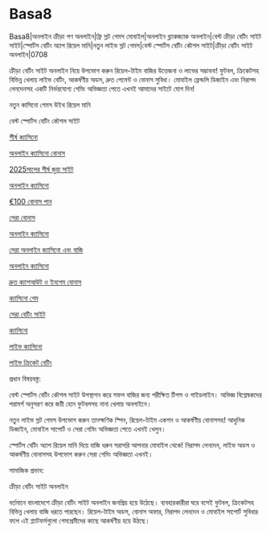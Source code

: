 # Basa8
Basa8|অনলাইন ক্রীড়া পণ অনলাইন|ফ্রি স্লট গেমস মোবাইল|অনলাইন ব্ল্যাকজ্যাক অনলাইন|বেস্ট ক্রীড়া বেটিং সাইট সাইট|স্পোর্টস বেটিং অ্যাপ রিয়েল মানি|নতুন লাইভ স্লট গেমস|বেস্ট স্পোর্টস বেটিং কৌশল সাইট|ক্রীড়া বেটিং সাইট অনলাইন|0708

ক্রীড়া বেটিং সাইট অনলাইন নিয়ে উপভোগ করুন রিয়েল-টাইম বাজির উত্তেজনা ও লাভের সম্ভাবনা! ফুটবল, ক্রিকেটসহ বিভিন্ন খেলায় লাইভ বেটিং, আকর্ষণীয় অডস, দ্রুত পেমেন্ট ও বোনাস সুবিধা। মোবাইল ফ্রেন্ডলি ডিজাইন এবং নিরাপদ লেনদেনসহ একটি নির্ভরযোগ্য গেমিং অভিজ্ঞতা পেতে এখনই আমাদের সাইটে যোগ দিন!

নতুন কাসিনো গেমস উইথ রিয়েল মানি

বেস্ট স্পোর্টস বেটিং কৌশল সাইট

<a href="https://basa8wap.net/">শীর্ষ ক্যাসিনো</a>

<a href="https://basa8wap.com/">অনলাইন ক্যাসিনো বোনাস</a>

<a href="https://basa8now.com/">2025সালের শীর্ষ জুয়া সাইট</a>

<a href="https://basa8now.net/">অনলাইন ক্যাসিনো </a>

<a href="https://basa8pro.com/">€100 বোনাস পান</a>

<a href="https://basa8uk.net/">সেরা বোনাস</a>

<a href="https://basa8hub.com/">অনলাইন ক্যাসিনো</a>

<a href="https://basa8hub.net/">সেরা অনলাইন ক্যাসিনো এবং বাজি</a>

<a href="https://basa8sx.com/">অনলাইন ক্যাসিনো</a>

<a href="https://basa8sx.net/">দ্রুত ক্যাশআউট ও ইনগেম বোনাস</a>

<a href="https://basa8pc.com/">ক্যাসিনো গেম</a>

<a href="https://basa8pc.net/">সেরা বেটিং সাইট</a>

<a href="https://basa8live.com/">ক্যাসিনো</a>

<a href="https://basa8live.net/">লাইভ ক্যাসিনো</a>

<a href="https://basa8uk.com/">লাইভ ক্রিকেট বেটিং</a>

প্রধান বিষয়বস্তু:

বেস্ট স্পোর্টস বেটিং কৌশল সাইট উপস্থাপন করে সফল বাজির জন্য পরীক্ষিত টিপস ও গাইডলাইন। অভিজ্ঞ বিশ্লেষকদের পরামর্শ অনুসরণ করে জয়ী হোন ফুটবলসহ নানা খেলায় অনলাইনে।

নতুন লাইভ স্লট গেমস উপভোগ করুন তাত্ক্ষণিক স্পিন, রিয়েল-টাইম একশন ও আকর্ষণীয় বোনাসসহ! আধুনিক ডিজাইন, মোবাইল সাপোর্ট ও সেরা গেমিং অভিজ্ঞতা পেতে এখনই খেলুন।

স্পোর্টস বেটিং অ্যাপ রিয়েল মানি দিয়ে বাজি ধরুন সরাসরি আপনার মোবাইল থেকে! নিরাপদ লেনদেন, লাইভ অডস ও আকর্ষণীয় বোনাসসহ উপভোগ করুন সেরা গেমিং অভিজ্ঞতা এখনই।

সামাজিক প্রভাব:

ক্রীড়া বেটিং সাইট অনলাইন

বর্তমানে বাংলাদেশে ক্রীড়া বেটিং সাইট অনলাইন জনপ্রিয় হয়ে উঠেছে। ব্যবহারকারীরা ঘরে বসেই ফুটবল, ক্রিকেটসহ বিভিন্ন খেলায় বাজি ধরতে পারছেন। রিয়েল-টাইম অডস, বোনাস অফার, নিরাপদ লেনদেন ও মোবাইল সাপোর্ট সুবিধার ফলে এই প্ল্যাটফর্মগুলো গেমপ্রেমীদের কাছে আকর্ষণীয় হয়ে উঠছে।
